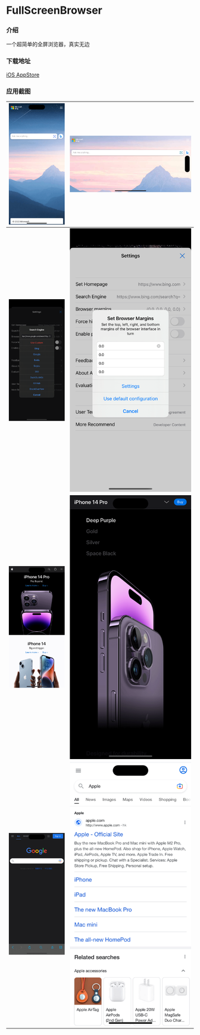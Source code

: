# FullScreenBrowser

### 介绍
一个超简单的全屏浏览器，真实无边


### 下载地址
[iOS AppStore](https://itunes.apple.com/cn/app/quan-ping-liu-lan-qi-yong/id948944368?l=en&mt=8)


### 应用截图

| ![](screenshot/01.png) | ![](screenshot/02.png) |
| ----- | ----- |
| ![](screenshot/04.png) | ![](screenshot/03.png) |
| ![](screenshot/05.png) | ![](screenshot/06.png) |
| ![](screenshot/07.png) | ![](screenshot/08.png) |

